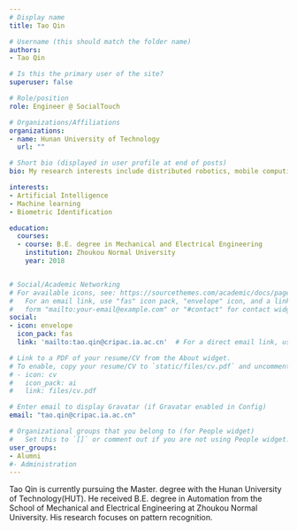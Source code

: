 ```yaml
---
# Display name
title: Tao Qin

# Username (this should match the folder name)
authors:
- Tao Qin

# Is this the primary user of the site?
superuser: false

# Role/position
role: Engineer @ SocialTouch 

# Organizations/Affiliations
organizations:
- name: Hunan University of Technology
  url: ""

# Short bio (displayed in user profile at end of posts)
bio: My research interests include distributed robotics, mobile computing and programmable matter.

interests:
- Artificial Intelligence
- Machine learning
- Biometric Identification

education:
  courses:
  - course: B.E. degree in Mechanical and Electrical Engineering
    institution: Zhoukou Normal University
    year: 2018 


# Social/Academic Networking
# For available icons, see: https://sourcethemes.com/academic/docs/page-builder/#icons
#   For an email link, use "fas" icon pack, "envelope" icon, and a link in the
#   form "mailto:your-email@example.com" or "#contact" for contact widget.
social:
- icon: envelope
  icon_pack: fas
  link: 'mailto:tao.qin@cripac.ia.ac.cn'  # For a direct email link, use "mailto:test@example.org".

# Link to a PDF of your resume/CV from the About widget.
# To enable, copy your resume/CV to `static/files/cv.pdf` and uncomment the lines below.
# - icon: cv
#   icon_pack: ai
#   link: files/cv.pdf

# Enter email to display Gravatar (if Gravatar enabled in Config)
email: "tao.qin@cripac.ia.ac.cn"

# Organizational groups that you belong to (for People widget)
#   Set this to `[]` or comment out if you are not using People widget.
user_groups:
- Alumni
#- Administration
---
```

Tao Qin is currently pursuing the Master. degree with the Hunan University of Technology(HUT). He received B.E. degree in Automation from the School of Mechanical and Electrical Engineering at Zhoukou Normal University. His research focuses on pattern recognition.